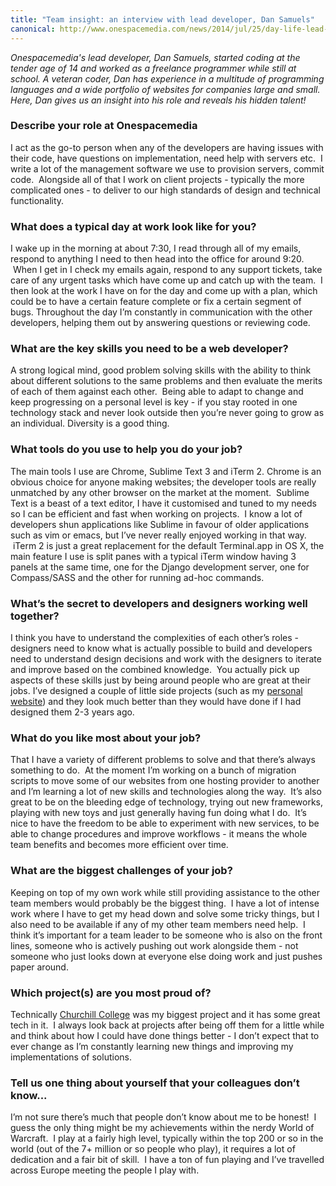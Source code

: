 ```yaml
---
title: "Team insight: an interview with lead developer, Dan Samuels"
canonical: http://www.onespacemedia.com/news/2014/jul/25/day-life-lead-developer/
---
```


*Onespacemedia's lead developer, Dan Samuels, started coding at the tender age
of 14 and worked as a freelance programmer while still at school. A veteran
coder, Dan has experience in a multitude of programming languages and a wide
portfolio of websites for companies large and small. Here, Dan gives us an
insight into his role and reveals his hidden talent!*

### Describe your role at Onespacemedia
I act as the go-to person when any of the developers are having issues with
their code, have questions on implementation, need help with servers etc.  I
write a lot of the management software we use to provision servers, commit
code.  Alongside all of that I work on client projects - typically the more
complicated ones - to deliver to our high standards of design and technical
functionality.

### What does a typical day at work look like for you?
I wake up in the morning at about 7:30, I read through all of my emails,
respond to anything I need to then head into the office for around 9:20.  When
I get in I check my emails again, respond to any support tickets, take care of
any urgent tasks which have come up and catch up with the team.  I then look
at the work I have on for the day and come up with a plan, which could be to
have a certain feature complete or fix a certain segment of bugs. Throughout
the day I’m constantly in communication with the other developers, helping
them out by answering questions or reviewing code.

### What are the key skills you need to be a web developer?
A strong logical mind, good problem solving skills with the ability to think
about different solutions to the same problems and then evaluate the merits of
each of them against each other.  Being able to adapt to change and keep
progressing on a personal level is key - if you stay rooted in one technology
stack and never look outside then you’re never going to grow as an individual.
Diversity is a good thing.

### What tools do you use to help you do your job?
The main tools I use are Chrome, Sublime Text 3 and iTerm 2. Chrome is an
obvious choice for anyone making websites; the developer tools are really
unmatched by any other browser on the market at the moment.  Sublime Text is a
beast of a text editor, I have it customised and tuned to my needs so I can be
efficient and fast when working on projects.  I know a lot of developers shun
applications like Sublime in favour of older applications such as vim or
emacs, but I’ve never really enjoyed working in that way.  iTerm 2 is just a
great replacement for the default Terminal.app in OS X, the main feature I use
is split panes with a typical iTerm window having 3 panels at the same time,
one for the Django development server, one for Compass/SASS and the other for
running ad-hoc commands.

### What’s the secret to developers and designers working well together?
I think you have to understand the complexities of each other’s roles -
designers need to know what is actually possible to build and developers need
to understand design decisions and work with the designers to iterate and
improve based on the combined knowledge.  You actually pick up aspects of
these skills just by being around people who are great at their jobs. I’ve
designed a couple of little side projects (such as my [personal
website](http://danielsamuels.co.uk/)) and they look much better than they
would have done if I had designed them 2-3 years ago.

### What do you like most about your job?
That I have a variety of different problems to solve and that there’s always
something to do.  At the moment I’m working on a bunch of migration scripts to
move some of our websites from one hosting provider to another and I’m
learning a lot of new skills and technologies along the way.  It’s also great
to be on the bleeding edge of technology, trying out new frameworks, playing
with new toys and just generally having fun doing what I do.  It’s nice to
have the freedom to be able to experiment with new services, to be able to
change procedures and improve workflows - it means the whole team benefits and
becomes more efficient over time.

### What are the biggest challenges of your job?
Keeping on top of my own work while still providing assistance to the other
team members would probably be the biggest thing.  I have a lot of intense
work where I have to get my head down and solve some tricky things, but I also
need to be available if any of my other team members need help.  I think it’s
important for a team leader to be someone who is also on the front lines,
someone who is actively pushing out work alongside them - not someone who just
looks down at everyone else doing work and just pushes paper around.

### Which project(s) are you most proud of?
Technically [Churchill College](https://www.chu.cam.ac.uk/) was my biggest
project and it has some great tech in it.  I always look back at projects
after being off them for a little while and think about how I could have done
things better - I don’t expect that to ever change as I’m constantly learning
new things and improving my implementations of solutions.

### Tell us one thing about yourself that your colleagues don’t know... 
I’m not sure there’s much that people don’t know about me to be honest!  I
guess the only thing might be my achievements within the nerdy World of
Warcraft.  I play at a fairly high level, typically within the top 200 or so
in the world (out of the 7+ million or so people who play), it requires a lot
of dedication and a fair bit of skill.  I have a ton of fun playing and I’ve
travelled across Europe meeting the people I play with.
